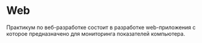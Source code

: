 # Web
Практикум по веб-разработке состоит в разработке web-приложения с которое предназначено для мониторинга показателей компьютера.
